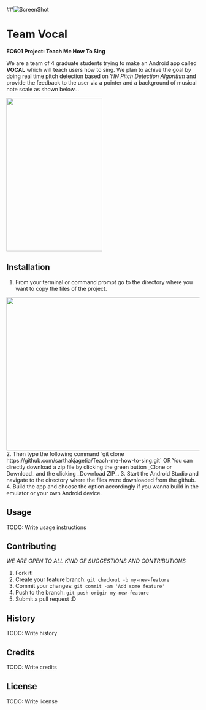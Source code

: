 ##![ScreenShot](https://www.bu.edu/brand/files/2012/10/master_logo.gif)
# Team Vocal
**EC601 Project: Teach Me How To Sing**

We are a team of 4 graduate students trying to make an Android app called **VOCAL** which will teach users how to sing.
We plan to achive the goal by doing real time pitch detection based on *YIN Pitch Detection Algorithm* and provide the feedback to the user via a pointer and a background of musical note scale as shown below...

<img src="https://github.com/sarthakjagetia/Teach-me-how-to-sing/blob/images/Screenshot_1481491567.png" width="250" height="400" />

## Installation
1. From your terminal or command prompt go to the directory where you want to copy the files of the project.
<img src="https://github.com/sarthakjagetia/Teach-me-how-to-sing/blob/images/Screen%20Shot%202016-12-11%20at%2015.07.50.png" width="700" height="400" />
2. Then type the following command `git clone https://github.com/sarthakjagetia/Teach-me-how-to-sing.git`
                                        OR
You can directly download a zip file by clicking the green button _Clone or Download_ and the clicking _Download ZIP_.
3. Start the Android Studio and navigate to the directory where the files were downloaded from the github.
4. Build the app and choose the option accordingly if you wanna build in the emulator or your own Android device.

## Usage
TODO: Write usage instructions
## Contributing
*WE ARE OPEN TO ALL KIND OF SUGGESTIONS AND CONTRIBUTIONS*

1. Fork it!
2. Create your feature branch: `git checkout -b my-new-feature`
3. Commit your changes: `git commit -am 'Add some feature'`
4. Push to the branch: `git push origin my-new-feature`
5. Submit a pull request :D
## History
TODO: Write history
## Credits
TODO: Write credits
## License
TODO: Write license



